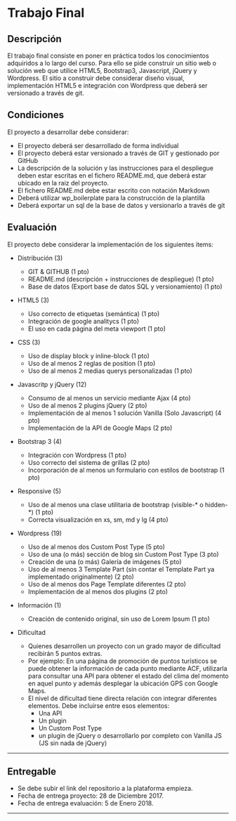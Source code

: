 # Trabajo Final
## Descripción
El trabajo final consiste en poner en práctica todos los conocimientos adquiridos a lo largo del curso. Para ello se pide construir un sitio web o solución web que utilice HTML5, Bootstrap3, Javascript, jQuery y Wordpress.
El sitio a construir debe considerar diseño visual, implementación HTML5 e integración con Wordpress que deberá ser versionado a través de git.

## Condiciones
El proyecto a desarrollar debe considerar:

* El proyecto deberá ser desarrollado de forma individual
* El proyecto deberá estar versionado a través de GIT y gestionado por GitHub
* La descripción de la solución y las instrucciones para el despliegue deben estar escritas en el fichero README.md, que deberá estar ubicado en la raiz del proyecto. 
* El fichero README.md debe estar escrito con notación Markdown
* Deberá utilizar wp_boilerplate para la construcción de la plantilla
* Deberá exportar un sql de la base de datos y versionarlo a través de git

## Evaluación
El proyecto debe considerar la implementación de los siguientes items:

* Distribución (3)
    * GIT & GITHUB (1 pto)
    * README.md (descripción + instrucciones de despliegue) (1 pto)
    * Base de datos (Export base de datos SQL y versionamiento) (1 pto)

* HTML5 (3)
    * Uso correcto de etiquetas (semántica) (1 pto)
    * Integración de google analitycs (1 pto)
    * El uso en cada página del meta viewport (1 pto)

* CSS (3)
    * Uso de display block y inline-block (1 pto)
    * Uso de al menos 2 reglas de position (1 pto)
    * Uso de al menos 2 medias querys personalizadas (1 pto)

* Javascritp y jQuery (12)
    * Consumo de al menos un servicio mediante Ajax (4 pto)
    * Uso de al menos 2 plugins jQuery (2 pto)
    * Implementación de al menos 1 solución Vanilla (Solo Javascript) (4 pto)
    * Implementación de la API de Google Maps (2 pto)
    
* Bootstrap 3 (4)
    * Integración con Wordpress (1 pto)
    * Uso correcto del sistema de grillas (2 pto)
    * Incorporación de al menos un formulario con estilos de bootstrap (1 pto)

* Responsive (5)
    * Uso de al menos una clase utilitaria de bootstrap (visible-\* o hidden-\*) (1 pto)
    * Correcta visualización en xs, sm, md y lg (4 pto)

* Wordpress (19)
    * Uso de al menos dos Custom Post Type (5 pto)
    * Uso de una (o más) sección de blog sin Custom Post Type (3 pto)
    * Creación de una (o más) Galería de imágenes (5 pto)
    * Uso de al menos 3 Template Part (sin contar el Template Part ya implementado originalmente) (2 pto)
    * Uso de al menos dos Page Template diferentes (2 pto)
    * Implementación de al menos dos plugins (2 pto)

* Información (1)
	* Creación de contenido original, sin uso de Lorem Ipsum (1 pto)

* Dificultad 
	* Quienes desarrollen un proyecto con un grado mayor de dificultad recibirán 5 puntos extras.
	* Por ejemplo: En una página de promoción de puntos turísticos se puede obtener la información de cada punto mediante ACF, utilizarla para consultar una API para obtener el estado del clima del momento en aquel punto y además desplegar la ubicación GPS con Google Maps.
	* El nivel de dificultad tiene directa relación con integrar diferentes elementos. Debe incluirse entre esos elementos: 
		* Una API
		* Un plugin
		* Un Custom Post Type
		* un plugin de jQuery o desarrollarlo por completo con Vanilla JS (JS sin nada de jQuery)

<hr>

## Entregable
* Se debe subir el link del repositorio a la plataforma empieza. 
* Fecha de entrega proyecto: 28 de Diciembre 2017.
* Fecha de entrega evaluación: 5 de Enero 2018.


<hr>